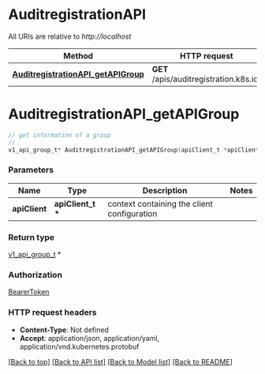 # AuditregistrationAPI

All URIs are relative to *http://localhost*

Method | HTTP request | Description
------------- | ------------- | -------------
[**AuditregistrationAPI_getAPIGroup**](AuditregistrationAPI.md#AuditregistrationAPI_getAPIGroup) | **GET** /apis/auditregistration.k8s.io/ | 


# **AuditregistrationAPI_getAPIGroup**
```c
// get information of a group
//
v1_api_group_t* AuditregistrationAPI_getAPIGroup(apiClient_t *apiClient);
```

### Parameters
Name | Type | Description  | Notes
------------- | ------------- | ------------- | -------------
**apiClient** | **apiClient_t \*** | context containing the client configuration |

### Return type

[v1_api_group_t](v1_api_group.md) *


### Authorization

[BearerToken](../README.md#BearerToken)

### HTTP request headers

 - **Content-Type**: Not defined
 - **Accept**: application/json, application/yaml, application/vnd.kubernetes.protobuf

[[Back to top]](#) [[Back to API list]](../README.md#documentation-for-api-endpoints) [[Back to Model list]](../README.md#documentation-for-models) [[Back to README]](../README.md)

